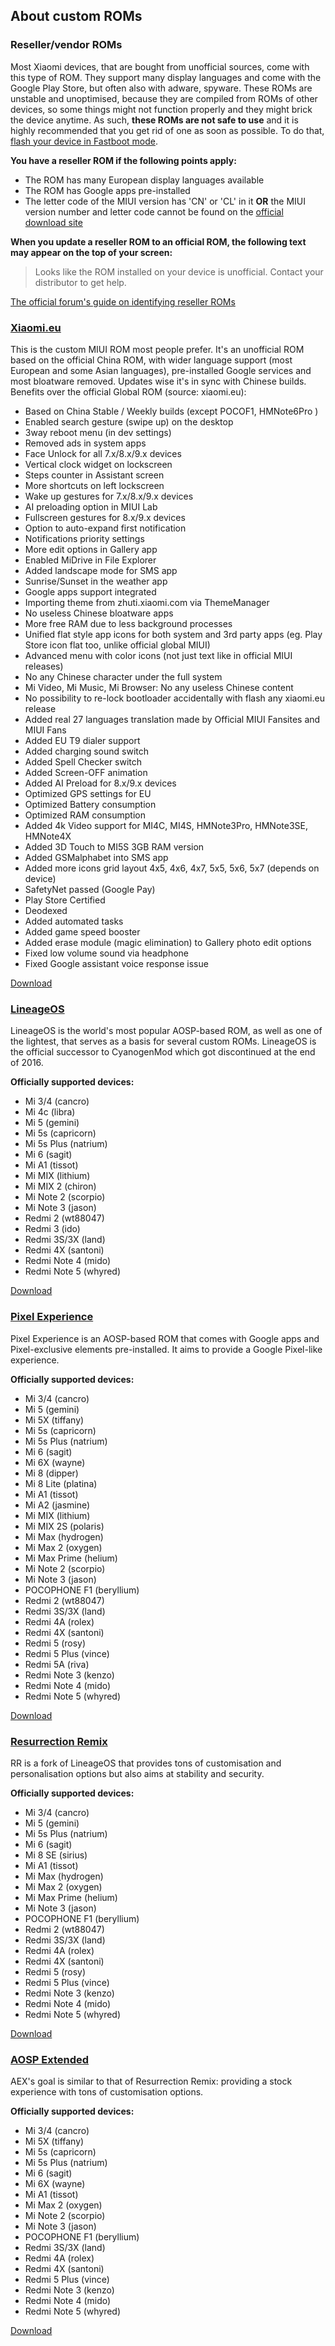 ## About custom ROMs

### Reseller/vendor ROMs

Most Xiaomi devices, that are bought from unofficial sources, come with this type of ROM. They support many display languages and come with the Google Play Store, but often also with adware, spyware. These ROMs are unstable and unoptimised, because they are compiled from ROMs of other devices, so some things might not function properly and they might brick the device anytime. As such, **these ROMs are not safe to use** and it is highly recommended that you get rid of one as soon as possible. To do that, [flash your device in Fastboot mode](flashofficial.md).

**You have a reseller ROM if the following points apply:**

* The ROM has many European display languages available
* The ROM has Google apps pre-installed
* The letter code of the MIUI version has 'CN' or 'CL' in it **OR** the MIUI version number and letter code cannot be found on the [official download site](http://en.miui.com/download.html)

**When you update a reseller ROM to an official ROM, the following text may appear on the top of your screen:**

> Looks like the ROM installed on your device is unofficial. Contact your distributor to get help.

[The official forum's guide on identifying reseller ROMs](http://en.miui.com/thread-392159-1-1.html)

### [Xiaomi.eu](https://xiaomi.eu/)

This is the custom MIUI ROM most people prefer. It's an unofficial ROM based on the official China ROM, with wider language support (most European and some Asian languages), pre-installed Google services and most bloatware removed. Updates wise it's in sync with Chinese builds. Benefits over the official Global ROM (source: xiaomi.eu):

* Based on China Stable / Weekly builds (except POCOF1, HMNote6Pro )
* Enabled search gesture (swipe up) on the desktop
* 3way reboot menu (in dev settings)
* Removed ads in system apps
* Face Unlock for all 7.x/8.x/9.x devices
* Vertical clock widget on lockscreen
* Steps counter in Assistant screen
* More shortcuts on left lockscreen
* Wake up gestures for 7.x/8.x/9.x devices
* AI preloading option in MIUI Lab
* Fullscreen gestures for 8.x/9.x devices
* Option to auto-expand first notification
* Notifications priority settings
* More edit options in Gallery app
* Enabled MiDrive in File Explorer
* Added landscape mode for SMS app
* Sunrise/Sunset in the weather app
* Google apps support integrated
* Importing theme from zhuti.xiaomi.com via ThemeManager
* No useless Chinese bloatware apps
* More free RAM due to less background processes
* Unified flat style app icons for both system and 3rd party apps (eg. Play Store icon flat too, unlike official global MIUI)
* Advanced menu with color icons (not just text like in official MIUI releases)
* No any Chinese character under the full system
* Mi Video, Mi Music, Mi Browser: No any useless Chinese content
* No possibility to re-lock bootloader accidentally with flash any xiaomi.eu release
* Added real 27 languages translation made by Official MIUI Fansites and MIUI Fans
* Added EU T9 dialer support
* Added charging sound switch
* Added Spell Checker switch
* Added Screen-OFF animation
* Added AI Preload for 8.x/9.x devices
* Optimized GPS settings for EU
* Optimized Battery consumption
* Optimized RAM consumption
* Added 4k Video support for MI4C, MI4S, HMNote3Pro, HMNote3SE, HMNote4X
* Added 3D Touch to MI5S 3GB RAM version
* Added GSMalphabet into SMS app
* Added more icons grid layout 4x5, 4x6, 4x7, 5x5, 5x6, 5x7 (depends on device)
* SafetyNet passed (Google Pay)
* Play Store Certified
* Deodexed
* Added automated tasks
* Added game speed booster
* Added erase module (magic elimination) to Gallery photo edit options
* Fixed low volume sound via headphone
* Fixed Google assistant voice response issue

[Download](https://xiaomi.eu/community/link-forums/rom-downloads.73/)

### [LineageOS](https://www.lineageos.org/)

LineageOS is the world's most popular AOSP-based ROM, as well as one of the lightest, that serves as a basis for several custom ROMs. LineageOS is the official successor to CyanogenMod which got discontinued at the end of 2016.

**Officially supported devices:**

* Mi 3/4 (cancro)
* Mi 4c (libra)
* Mi 5 (gemini)
* Mi 5s (capricorn)
* Mi 5s Plus (natrium)
* Mi 6 (sagit)
* Mi A1 (tissot)
* Mi MIX (lithium)
* Mi MIX 2 (chiron)
* Mi Note 2 (scorpio)
* Mi Note 3 (jason)
* Redmi 2 (wt88047)
* Redmi 3 (ido)
* Redmi 3S/3X (land)
* Redmi 4X (santoni)
* Redmi Note 4 (mido)
* Redmi Note 5 (whyred)

[Download](https://download.lineageos.org/)

### [Pixel Experience](https://download.pixelexperience.org/)

Pixel Experience is an AOSP-based ROM that comes with Google apps and Pixel-exclusive elements pre-installed. It aims to provide a Google Pixel-like experience.

**Officially supported devices:**

* Mi 3/4 (cancro)
* Mi 5 (gemini)
* Mi 5X (tiffany)
* Mi 5s (capricorn)
* Mi 5s Plus (natrium)
* Mi 6 (sagit)
* Mi 6X (wayne)
* Mi 8 (dipper)
* Mi 8 Lite (platina)
* Mi A1 (tissot)
* Mi A2 (jasmine)
* Mi MIX (lithium)
* Mi MIX 2S (polaris)
* Mi Max (hydrogen)
* Mi Max 2 (oxygen)
* Mi Max Prime (helium)
* Mi Note 2 (scorpio)
* Mi Note 3 (jason)
* POCOPHONE F1 (beryllium)
* Redmi 2 (wt88047)
* Redmi 3S/3X (land)
* Redmi 4A (rolex)
* Redmi 4X (santoni)
* Redmi 5 (rosy)
* Redmi 5 Plus (vince)
* Redmi 5A (riva)
* Redmi Note 3 (kenzo)
* Redmi Note 4 (mido)
* Redmi Note 5 (whyred)

[Download](https://download.pixelexperience.org/)

### [Resurrection Remix](http://www.resurrectionremix.com/)

RR is a fork of LineageOS that provides tons of customisation and personalisation options but also aims at stability and security.

**Officially supported devices:**

* Mi 3/4 (cancro)
* Mi 5 (gemini)
* Mi 5s Plus (natrium)
* Mi 6 (sagit)
* Mi 8 SE (sirius)
* Mi A1 (tissot)
* Mi Max (hydrogen)
* Mi Max 2 (oxygen)
* Mi Max Prime (helium)
* Mi Note 3 (jason)
* POCOPHONE F1 (beryllium)
* Redmi 2 (wt88047)
* Redmi 3S/3X (land)
* Redmi 4A (rolex)
* Redmi 4X (santoni)
* Redmi 5 (rosy)
* Redmi 5 Plus (vince)
* Redmi Note 3 (kenzo)
* Redmi Note 4 (mido)
* Redmi Note 5 (whyred)

[Download](https://sourceforge.net/projects/resurrectionremix-oreo/files/)

### [AOSP Extended](https://www.aospextended.com/)

AEX's goal is similar to that of Resurrection Remix: providing a stock experience with tons of customisation options.

**Officially supported devices:**

* Mi 3/4 (cancro)
* Mi 5X (tiffany)
* Mi 5s (capricorn)
* Mi 5s Plus (natrium)
* Mi 6 (sagit)
* Mi 6X (wayne)
* Mi A1 (tissot)
* Mi Max 2 (oxygen)
* Mi Note 2 (scorpio)
* Mi Note 3 (jason)
* POCOPHONE F1 (beryllium)
* Redmi 3S/3X (land)
* Redmi 4A (rolex)
* Redmi 4X (santoni)
* Redmi 5 Plus (vince)
* Redmi Note 3 (kenzo)
* Redmi Note 4 (mido)
* Redmi Note 5 (whyred)

[Download](https://downloads.aospextended.com/)